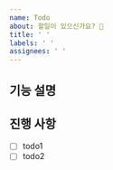 ```yaml
---
name: Todo
about: 할일이 있으신가요? 📗
title: ' '
labels: ' '
assignees: ' '
---
```


## 기능 설명 <!-- 개발할 기능에 대한 간단한 설명 작성 -->

## 진행 사항 <!-- 할 일 목록을 만들고 진행 사항 표시 -->

- [ ] todo1
- [ ] todo2
